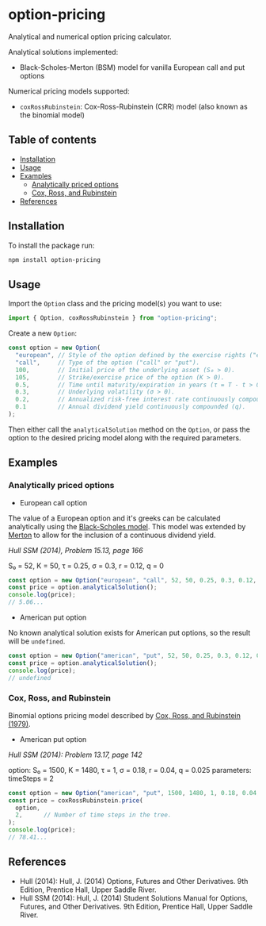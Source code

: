 # option-pricing

Analytical and numerical option pricing calculator.

Analytical solutions implemented:
- Black-Scholes-Merton (BSM) model for vanilla European call and put options

Numerical pricing models supported:
- `coxRossRubinstein`: Cox-Ross-Rubinstein (CRR) model (also known as the binomial model)

## Table of contents

- [Installation](#installation)
- [Usage](#usage)
- [Examples](#examples)
  - [Analytically priced options](#analytically-priced-options)
  - [Cox, Ross, and Rubinstein](#cox-ross-and-rubinstein)
- [References](#references)

## Installation

To install the package run:

```sh
npm install option-pricing
```

## Usage

Import the `Option` class and the pricing model(s) you want to use:

```js
import { Option, coxRossRubinstein } from "option-pricing";
```

Create a new `Option`:

```js
const option = new Option(
  "european", // Style of the option defined by the exercise rights ("european" or "american").
  "call",     // Type of the option ("call" or "put").
  100,        // Initial price of the underlying asset (S₀ > 0).
  105,        // Strike/exercise price of the option (K > 0).
  0.5,        // Time until maturity/expiration in years (τ = T - t > 0).
  0.3,        // Underlying volatility (σ > 0).
  0.2,        // Annualized risk-free interest rate continuously compounded (r).
  0.1         // Annual dividend yield continuously compounded (q).
);
```

Then either call the `analyticalSolution` method on the `Option`, or pass the option to the desired pricing model along with the required parameters.

## Examples

### Analytically priced options

- European call option

The value of a European option and it's greeks can be calculated analytically using the [Black-Scholes model](https://www.jstor.org/stable/1831029). This model was extended by [Merton](https://www.jstor.org/stable/3003143) to allow for the inclusion of a continuous dividend yield.

_Hull SSM (2014), Problem 15.13, page 166_

S₀ = 52, K = 50, τ = 0.25, σ = 0.3, r = 0.12, q = 0

```js
const option = new Option("european", "call", 52, 50, 0.25, 0.3, 0.12, 0);
const price = option.analyticalSolution();
console.log(price);
// 5.06...
```

- American put option

No known analytical solution exists for American put options, so the result will be `undefined`.

```js
const option = new Option("american", "put", 52, 50, 0.25, 0.3, 0.12, 0);
const price = option.analyticalSolution();
console.log(price);
// undefined
```

### Cox, Ross, and Rubinstein

Binomial options pricing model described by [Cox, Ross, and Rubinstein (1979)](https://citeseerx.ist.psu.edu/viewdoc/summary?doi=10.1.1.379.7582).

- American put option

_Hull SSM (2014): Problem 13.17, page 142_

option: S₀ = 1500, K = 1480, τ = 1, σ = 0.18, r = 0.04, q = 0.025
parameters: timeSteps = 2

```js
const option = new Option("american", "put", 1500, 1480, 1, 0.18, 0.04, 0.025);
const price = coxRossRubinstein.price(
  option,
  2,      // Number of time steps in the tree.
);
console.log(price);
// 78.41...
```

## References

- Hull (2014): Hull, J. (2014) Options, Futures and Other Derivatives. 9th Edition, Prentice Hall, Upper Saddle River.
- Hull SSM (2014): Hull, J. (2014) Student Solutions Manual for Options, Futures, and Other Derivatives. 9th Edition, Prentice Hall, Upper Saddle River.

